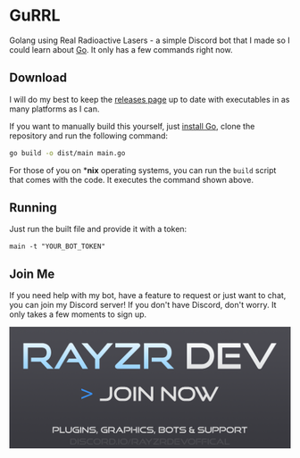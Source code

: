 # GuRRL
Golang using Real Radioactive Lasers - a simple Discord bot that I made so I could learn about [Go](http://golang.org). It only has a few commands right now.

## Download
I will do my best to keep the [releases page](https://github.com/Rayzr522/GuRRL/releases) up to date with executables in as many platforms as I can.

If you want to manually build this yourself, just [install Go](https://golang.org/dl/), clone the repository and run the following command:
```bash
go build -o dist/main main.go
```

For those of you on ***nix** operating systems, you can run the `build` script that comes with the code. It executes the command shown above.

## Running
Just run the built file and provide it with a token:

```
main -t "YOUR_BOT_TOKEN"
```

## Join Me
If you need help with my bot, have a feature to request or just want to chat, you can join my Discord server! If you don't have Discord, don't worry. It only takes a few moments to sign up.

[![Discord Badge](https://github.com/Rayzr522/ProjectResources/raw/master/RayzrDev/badge-small.png)](https://discord.io/rayzrdevofficial)